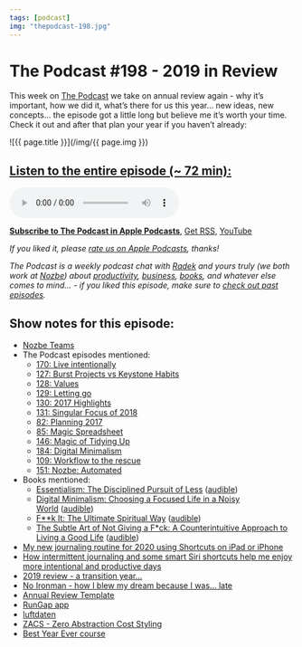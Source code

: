 ```yaml
---
tags: [podcast]
img: "thepodcast-198.jpg"
---
```


# The Podcast #198 - 2019 in Review

This week on [The Podcast][p] we take on annual review again - why it’s important, how we did it, what’s there for us this year... new ideas, new concepts... the episode got a little long but believe me it’s worth your time. Check it out and after that plan your year if you haven’t already:

<!--More-->

![{{ page.title }}](/img/{{ page.img }})

## [Listen to the entire episode (~ 72 min):][e]

<audio controls>
<source src="https://files.nozbe.com/podcast/198.mp3" type="audio/mpeg">
</audio>

**[Subscribe to The Podcast in Apple Podcasts][i]**, [Get RSS][rss], [YouTube][y]

*If you liked it, please [rate us on Apple Podcasts][i], thanks!*

*The Podcast is a weekly podcast chat with [Radek][r] and yours truly (we both work at [Nozbe][n]) about [productivity](/tag/productivity), [business](/tag/business), [books](/tag/books), and whatever else comes to mind… - if you liked this episode, make sure to [check out past episodes](/tag/podcast).*

## Show notes for this episode:

  * [Nozbe Teams](https://nozbe.com/teams/)
  * The Podcast episodes mentioned:
    * [170: Live intentionally](https://thepodcast.fm/170)
    * [127: Burst Projects vs Keystone Habits](https://thepodcast.fm/127)
    * [128: Values](https://thepodcast.fm/128)
    * [129: Letting go](https://thepodcast.fm/129)
    * [130: 2017 Highlights](https://thepodcast.fm/130)
    * [131: Singular Focus of 2018](https://thepodcast.fm/131)
    * [82: Planning 2017](https://thepodcast.fm/82)
    * [85: Magic Spreadsheet](https://thepodcast.fm/85)
    * [146: Magic of Tidying Up](https://thepodcast.fm/146)
    * [184: Digital Minimalism](https://thepodcast.fm/episodes/184)
    * [109: Workflow to the rescue](https://thepodcast.fm/109)
    * [151: Nozbe: Automated](https://thepodcast.fm/episodes/151)
  * Books mentioned:
    * [Essentialism: The Disciplined Pursuit of Less](https://www.amazon.com/Essentialism-Disciplined-Pursuit-Greg-McKeown/dp/0804137382/) ([audible](https://www.audible.com/pd/Essentialism-Audiobook/B00IWZ6XGA))
    * [Digital Minimalism: Choosing a Focused Life in a Noisy World](https://www.amazon.com/Digital-Minimalism-Choosing-Focused-Noisy/dp/0525536515/) ([audible](https://www.audible.com/pd/Digital-Minimalism-Audiobook/B07LGF8TCJ))
    * [F**k It: The Ultimate Spiritual Way](https://www.amazon.com/F-k-Ultimate-Spiritual-Way/dp/1401945996/) ([audible](https://www.audible.com/pd/F-k-It-Audiobook/B00IFLFF2Y))
    * [The Subtle Art of Not Giving a F*ck: A Counterintuitive Approach to Living a Good Life](https://www.amazon.com/Subtle-Art-Not-Giving-Counterintuitive/dp/0062457713/) ([audible](https://www.audible.com/pd/The-Subtle-Art-of-Not-Giving-a-F-ck-Audiobook/B01I28NFEE))
  * [My new journaling routine for 2020 using Shortcuts on iPad or iPhone](https://sliwinski.com/newjournal/)
  * [How intermittent journaling and some smart Siri shortcuts help me enjoy more intentional and productive days](https://sliwinski.com/journaling/)
  * [2019 review - a transition year...](https://sliwinski.com/2019/)
  * [No Ironman - how I blew my dream because I was... late](https://sliwinski.com/noiron/)
  * [Annual Review Template](https://nozbe.how/nf9bi)
  * [RunGap app](https://www.rungap.com/)
  * [luftdaten](https://luftdaten.info/)
  * [ZACS - Zero Abstraction Cost Styling](https://github.com/Nozbe/zacs)
  * [Best Year Ever course](https://bestyearever.me/course/?utm_source=direct)

[y]: https://michael.gratis/thepodcastyt
[rss]: http://thepodcast.fm/episodes?format=RSS
[e]: http://thepodcast.fm/episodes/198

[p]: https://michael.gratis/thepodcastfm
[n]: https://michael.gratis/nozbe
[r]: https://michael.gratis/radex
[i]: https://michael.gratis/thepodcast
[o]: https://michael.gratis/ipadonly

